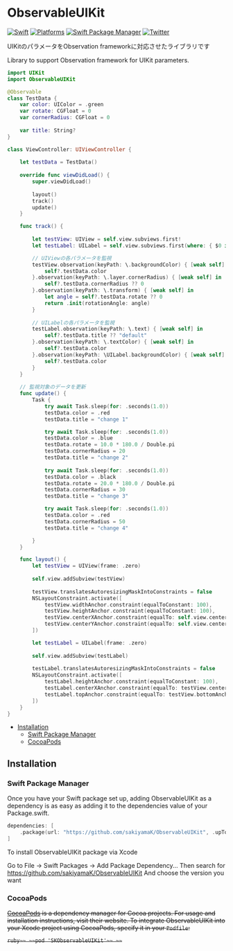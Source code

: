 # ObservableUIKit

[![Swift](https://img.shields.io/badge/Swift-5-orange?style=flat-square)](https://img.shields.io/badge/Swift-5-Orange?style=flat-square)
[![Platforms](https://img.shields.io/badge/Platforms-iOS_-yellowgreen?style=flat-square)](https://img.shields.io/badge/Platforms-iOS_-yellowgreen?style=flat-square)
[![Swift Package Manager](https://img.shields.io/badge/Swift_Package_Manager-compatible-orange?style=flat-square)](https://img.shields.io/badge/Swift_Package_Manager-compatible-orange?style=flat-square)
[![Twitter](https://img.shields.io/badge/twitter-@sakiyamaK-blue.svg?style=flat-square)](https://twitter.com/sakiyamaK)

UIKitのパラメータをObservation frameworkに対応させたライブラリです

Library to support Observation framework for UIKit parameters.


```swift
import UIKit
import ObservableUIKit

@Observable
class TestData {
    var color: UIColor = .green
    var rotate: CGFloat = 0
    var cornerRadius: CGFloat = 0
    
    var title: String?
}

class ViewController: UIViewController {
    
    let testData = TestData()
    
    override func viewDidLoad() {
        super.viewDidLoad()
        
        layout()
        track()
        update()
    }

    func track() {
        
        let testView: UIView = self.view.subviews.first!
        let testLabel: UILabel = self.view.subviews.first(where: { $0 is UILabel }) as! UILabel

        // UIViewの各パラメータを監視
        testView.observation(keyPath: \.backgroundColor) { [weak self] in
            self?.testData.color
        }.observation(keyPath: \.layer.cornerRadius) { [weak self] in
            self?.testData.cornerRadius ?? 0
        }.observation(keyPath: \.transform) { [weak self] in
            let angle = self?.testData.rotate ?? 0
            return .init(rotationAngle: angle)
        }
        
        // UILabelの各パラメータを監視
        testLabel.observation(keyPath: \.text) { [weak self] in
            self?.testData.title ?? "default"
        }.observation(keyPath: \.textColor) { [weak self] in
            self?.testData.color
        }.observation(keyPath: \UILabel.backgroundColor) { [weak self] in
            self?.testData.color
        }
    }
    
    // 監視対象のデータを更新
    func update() {
        Task {
            try await Task.sleep(for: .seconds(1.0))
            testData.color = .red
            testData.title = "change 1"

            try await Task.sleep(for: .seconds(1.0))
            testData.color = .blue
            testData.rotate = 10.0 * 180.0 / Double.pi
            testData.cornerRadius = 20
            testData.title = "change 2"
            
            try await Task.sleep(for: .seconds(1.0))
            testData.color = .black
            testData.rotate = 20.0 * 180.0 / Double.pi
            testData.cornerRadius = 30
            testData.title = "change 3"

            try await Task.sleep(for: .seconds(1.0))
            testData.color = .red
            testData.cornerRadius = 50
            testData.title = "change 4"

        }
    }

    func layout() {
        let testView = UIView(frame: .zero)
        
        self.view.addSubview(testView)
        
        testView.translatesAutoresizingMaskIntoConstraints = false
        NSLayoutConstraint.activate([
            testView.widthAnchor.constraint(equalToConstant: 100),
            testView.heightAnchor.constraint(equalToConstant: 100),
            testView.centerXAnchor.constraint(equalTo: self.view.centerXAnchor),
            testView.centerYAnchor.constraint(equalTo: self.view.centerYAnchor)
        ])

        let testLabel = UILabel(frame: .zero)
        
        self.view.addSubview(testLabel)
        
        testLabel.translatesAutoresizingMaskIntoConstraints = false
        NSLayoutConstraint.activate([
            testLabel.heightAnchor.constraint(equalToConstant: 100),
            testLabel.centerXAnchor.constraint(equalTo: testView.centerXAnchor),
            testLabel.topAnchor.constraint(equalTo: testView.bottomAnchor, constant: 20)
        ])
    }    
}


```

* [Installation](#installation)
  * [Swift Package Manager](#swift-package-manager)
  * [CocoaPods](#cocoapods)

## Installation

### Swift Package Manager

Once you have your Swift package set up, adding ObservableUIKit as a dependency is as easy as adding it to the dependencies value of your Package.swift.

```swift
dependencies: [
    .package(url: "https://github.com/sakiyamaK/ObservableUIKit", .upToNextMajor(from: "0.0.3"))
]
```

To install ObservableUIKit package via Xcode

Go to File -> Swift Packages -> Add Package Dependency...
Then search for https://github.com/sakiyamaK/ObservableUIKit
And choose the version you want

### CocoaPods

~~[CocoaPods](https://cocoapods.org) is a dependency manager for Cocoa projects. For usage and installation instructions, visit their website. To integrate ObservableUIKit into your Xcode project using CocoaPods, specify it in your `Podfile`:~~

~~```ruby~~
~~pod 'SKObservableUIKit'~~
~~```~~

